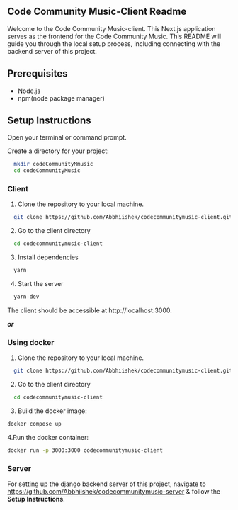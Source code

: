 ## Code Community Music-Client Readme

Welcome to the Code Community Music-client. This Next.js application serves as the frontend for the Code Community Music. This README will guide you through the local setup process, including connecting with the backend server of this project.

## Prerequisites

- Node.js
- npm(node package manager)

## Setup Instructions

Open your terminal or command prompt.

Create a directory for your project:

```bash
  mkdir codeCommunityMmusic
  cd codeCommunityMusic
```

### Client

1. Clone the repository to your local machine.

```bash
  git clone https://github.com/Abbhiishek/codecommunitymusic-client.git
```

2. Go to the client directory

```bash
  cd codecommunitymusic-client
```

3. Install dependencies

```bash
  yarn
```

4. Start the server

```bash
  yarn dev
```

The client should be accessible at http://localhost:3000.

**_or_**

### Using docker

1. Clone the repository to your local machine.

```bash
  git clone https://github.com/Abbhiishek/codecommunitymusic-client.git
```

2. Go to the client directory

```bash
  cd codecommunitymusic-client
```

3. Build the docker image:

```bash
docker compose up
```

4.Run the docker container:

```bash
docker run -p 3000:3000 codecommunitymusic-client
```

### Server

For setting up the django backend server of this project, navigate to https://github.com/Abbhiishek/codecommunitymusic-server & follow the **Setup Instructions**.
